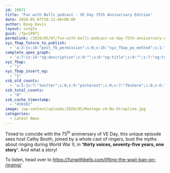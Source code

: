 ```yaml
---
id: 19971
title: 'Fun with Bells podcast - VE Day 75th Anniversary Edition'
date: 2020-05-07T10:12:46+00:00
author: Doug Davis
layout: single
guid: /?p=19971
permalink: /2020/05/07/fun-with-bells-podcast-ve-day-75th-anniversary-edition/
xyz_fbap_future_to_publish:
  - 'a:3:{s:18:"post_fb_permission";i:0;s:18:"xyz_fbap_po_method";s:1:"2";s:16:"xyz_fbap_message";s:62:"News item added to the CCCBR website: {POST_TITLE} {PERMALINK}";}'
complete_open_graph:
  - 'a:7:{s:14:"og:description";s:0:"";s:8:"og:title";s:0:"";s:7:"og:type";s:0:"";s:12:"twitter:card";s:7:"summary";s:15:"twitter:creator";s:0:"";s:19:"twitter:description";s:0:"";s:8:"og:image";s:5:"19974";}'
xyz_fbap:
  - "1"
xyz_fbap_insert_og:
  - "1"
ssb_old_counts:
  - 'a:5:{s:7:"twitter";i:0;s:9:"pinterest";i:0;s:7:"fbshare";i:0;s:6:"reddit";i:0;s:6:"tumblr";N;}'
ssb_total_counts:
  - "0"
ssb_cache_timestamp:
  - "450161"
image: /wp-content/uploads/2020/05/Montage-v4-No-Strapline.jpg
categories:
  - Latest News
---
```

Timed to coincide with the 75<sup>th</sup> anniversary of VE Day, this unique episode sees host Cathy Booth, joined by a whole cast of ringers, bust the myths about ringing during World War II, in **‘thirty voices, seventy-five years, one story’**. And what a story!

To listen, head over to <a href="https://funwithbells.com/lifting-the-wwii-ban-on-ringing/" target="_blank" rel="noopener noreferrer">https://funwithbells.com/lifting-the-wwii-ban-on-ringing/</a>
